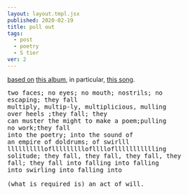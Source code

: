 ```yaml
---
layout: layout.tmpl.jsx
published: 2020-02-19
title: pull out
tags:
  - post
  - poetry
  - S tier
ver: 2
---
```


[based on](/public/endless-winter.png) [this album](https://www.youtube.com/watch?v=JHc407diipc&list=OLAK5uy_kk8FqYa42ki53eLjkM9J5lUDzf6XXLtUM&index=1), in particular, [this song](https://www.youtube.com/watch?v=qaLY7B4YH_Q&list=OLAK5uy_kk8FqYa42ki53eLjkM9J5lUDzf6XXLtUM&index=4).

<pre>
two faces; no eyes; no mouth; nostrils; no
escaping; they fall
multiply, multip-ly, multiplicious, mulling
over heels ;they fall; they
can muster the might to make a poem;pulling
no work;they fall
into the poetry; into the sound of
an empire of doldrums; of swirlll
lllllllllloflllllllllofllllofllllllllllling
solitude; they fall, they fall, they fall, they
fall; they fall into falling into falling
into swirling into falling into

(what is required is) an act of will.
</pre>
